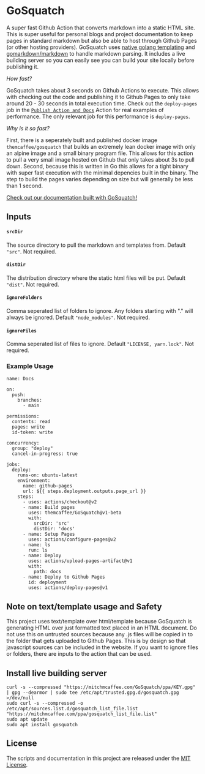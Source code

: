 # GoSquatch

A super fast Github Action that converts markdown into a static HTML site. This is super useful for personal blogs and project documentation
to keep pages in standard markdown but also be able to host through Github Pages (or other hosting providers). GoSquatch uses [native golang templating](https://pkg.go.dev/text/template) and [gomarkdown/markdown](https://github.com/gomarkdown/markdown) to handle markdown parsing. It includes a live building
server so you can easily see you can build your site locally before publishing it.

_How fast?_ 

GoSquatch takes about 3 seconds on Github Actions to execute. This allows with checking out the code and publishing it to Github Pages to only take around 
20 - 30 seconds in total execution time. Check out the `deploy-pages` job in the [`Publish Action and Docs`](docker/build-push-action) Action for real examples of performance. The only relevant job for this performance is `deploy-pages`.


_Why is it so fast?_ 

First, there is a seperately built and published docker image `themcaffee/gosquatch` that builds an extremely lean docker 
image with only an alpine image and a small binary program file. This allows for this action to pull a very small image hosted on Github that only takes 
about 3s to pull down. Second, because this is written in Go this allows for a tight binary with super fast execution with the minimal depencies built in 
the binary. The step to build the pages varies depending on size but will generally be less than 1 second. 

[Check out our documentation built with GoSquatch!](https://mitchmcaffee.com/GoSquatch/)

## Inputs

#### `srcDir`

The source directory to pull the markdown and templates from. Default `"src"`. Not required.

#### `distDir`

The distribution directory where the static html files will be put. Default `"dist"`. Not required.

#### `ignoreFolders`

Comma seperated list of folders to ignore. Any folders starting with "." will always be ignored. Default `"node_modules"`. Not required.

#### `ignoreFiles`

Comma seperated list of files to ignore. Default `"LICENSE, yarn.lock"`. Not required.

### Example Usage

```
name: Docs

on:
  push:
    branches:
      - main

permissions:
  contents: read
  pages: write
  id-token: write

concurrency:
  group: "deploy"
  cancel-in-progress: true

jobs:
  deploy:
    runs-on: ubuntu-latest
    environment:
      name: github-pages
      url: ${{ steps.deployment.outputs.page_url }}
    steps:
      - uses: actions/checkout@v2
      - name: Build pages
        uses: themcaffee/GoSquatch@v1-beta
        with:
          srcDir: 'src'
          distDir: 'docs'
      - name: Setup Pages
        uses: actions/configure-pages@v2
      - name: ls
        run: ls
      - name: Deploy
        uses: actions/upload-pages-artifact@v1
        with:
          path: docs
      - name: Deploy to Github Pages
        id: deployment
        uses: actions/deploy-pages@v1
```

## Note on text/template usage and Safety

This project uses text/template over html/template because GoSquatch is generating HTML over just formatted text placed in an HTML document. Do not use 
this on untrusted sources because any .js files will be copied in to the folder that gets uploaded to Github Pages. This is by design so that javascript 
sources can be included in the website. If you want to ignore files or folders, there are inputs to the action that can be used.

## Install live building server

```
curl -s --compressed "https://mitchmcaffee.com/GoSquatch/ppa/KEY.gpg" | gpg --dearmor | sudo tee /etc/apt/trusted.gpg.d/gosquatch.gpg >/dev/null
sudo curl -s --compressed -o /etc/apt/sources.list.d/gosquatch_list_file.list "https://mitchmcaffee.com/ppa/gosquatch_list_file.list"
sudo apt update
sudo apt install gosquatch
```


## License

The scripts and documentation in this project are released under the [MIT License](https://github.com/themcaffee/GoSquatch/blob/main/LICENSE).